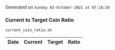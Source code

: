 Generated on `Sunday 03-October-2021 at 07:18:34`

### Current to Target Coin Ratio
`current_coin_ratio.sh`

Date|Current|Target|Ratio
---|---|---|---
